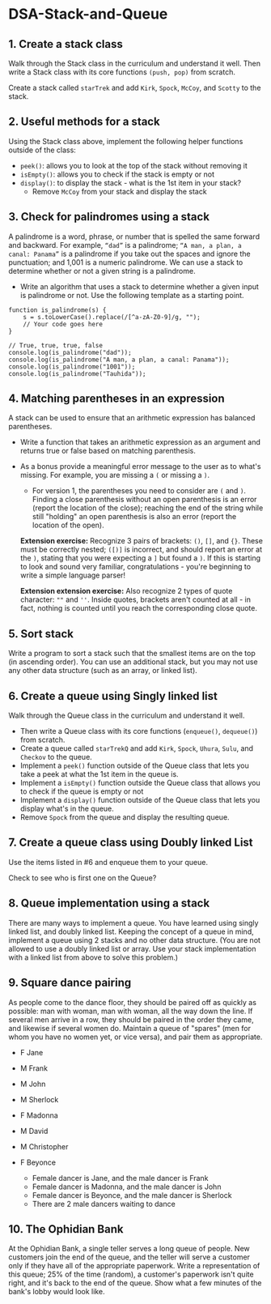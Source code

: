 # DSA-Stack-and-Queue

## 1. Create a stack class

Walk through the Stack class in the curriculum and understand it well. Then write a Stack class with its core functions `(push, pop)` from scratch.

Create a stack called `starTrek` and add `Kirk`, `Spock`, `McCoy`, and `Scotty` to the stack.

## 2. Useful methods for a stack
Using the Stack class above, implement the following helper functions outside of the class:
- `peek()`: allows you to look at the top of the stack without removing it
- `isEmpty()`: allows you to check if the stack is empty or not
- `display()`: to display the stack - what is the 1st item in your stack?
    - Remove `McCoy` from your stack and display the stack
    
## 3. Check for palindromes using a stack

A palindrome is a word, phrase, or number that is spelled the same forward and backward. For example, `“dad”` is a palindrome; `“A man, a plan, a canal: Panama”` is a palindrome if you take out the spaces and ignore the punctuation; and 1,001 is a numeric palindrome. We can use a stack to determine whether or not a given string is a palindrome.

- Write an algorithm that uses a stack to determine whether a given input is palindrome or not. Use the following template as a starting point.

````
function is_palindrome(s) {
    s = s.toLowerCase().replace(/[^a-zA-Z0-9]/g, "");
    // Your code goes here
}

// True, true, true, false
console.log(is_palindrome("dad"));
console.log(is_palindrome("A man, a plan, a canal: Panama"));
console.log(is_palindrome("1001"));
console.log(is_palindrome("Tauhida"));
````

## 4. Matching parentheses in an expression
A stack can be used to ensure that an arithmetic expression has balanced parentheses. 
- Write a function that takes an arithmetic expression as an argument and returns true or false based on matching parenthesis. 
- As a bonus provide a meaningful error message to the user as to what's missing. For example, you are missing a `(` or missing a `)`.

    - For version 1, the parentheses you need to consider are `(` and `)`. Finding a close parenthesis without an open parenthesis is an error (report the location of the close); reaching the end of the string while still "holding" an open parenthesis is also an error (report the location of the open).

    <b>Extension exercise:</b> Recognize 3 pairs of brackets: `()`, `[]`, and `{}`. These must be correctly nested; `([)]` is incorrect, and should report an error at the `)`, stating that you were expecting a `]` but found a `)`. If this is starting to look and sound very familiar, congratulations - you're beginning to write a simple language parser!

    <b>Extension extension exercise:</b> Also recognize 2 types of quote character: `""` and `''`. Inside quotes, brackets aren't counted at all - in fact, nothing is counted until you reach the corresponding close quote.

## 5. Sort stack
Write a program to sort a stack such that the smallest items are on the top (in ascending order). You can use an additional stack, but you may not use any other data structure (such as an array, or linked list).

## 6. Create a queue using Singly linked list

Walk through the Queue class in the curriculum and understand it well.
- Then write a Queue class with its core functions (`enqueue()`, `dequeue()`) from scratch.
- Create a queue called `starTrekQ` and add `Kirk`, `Spock`, `Uhura`, `Sulu`, and `Checkov` to the queue.
- Implement a `peek()` function outside of the Queue class that lets you take a peek at what the 1st item in the queue is.
- Implement a `isEmpty()` function outside the Queue class that allows you to check if the queue is empty or not
- Implement a `display()` function outside of the Queue class that lets you display what's in the queue.
- Remove `Spock` from the queue and display the resulting queue.

## 7. Create a queue class using Doubly linked List
Use the items listed in #6 and enqueue them to your queue.

Check to see who is first one on the Queue?
## 8. Queue implementation using a stack
There are many ways to implement a queue. You have learned using singly linked list, and doubly linked list. Keeping the concept of a queue in mind, implement a queue using 2 stacks and no other data structure. (You are not allowed to use a doubly linked list or array. Use your stack implementation with a linked list from above to solve this problem.)

## 9. Square dance pairing
As people come to the dance floor, they should be paired off as quickly as possible: man with woman, man with woman, all the way down the line. If several men arrive in a row, they should be paired in the order they came, and likewise if several women do. Maintain a queue of "spares" (men for whom you have no women yet, or vice versa), and pair them as appropriate.

- F Jane
- M Frank
- M John
- M Sherlock
- F Madonna
- M David
- M Christopher
- F Beyonce

    - Female dancer is Jane, and the male dancer is Frank
    - Female dancer is Madonna, and the male dancer is John
    - Female dancer is Beyonce, and the male dancer is Sherlock
    - There are 2 male dancers waiting to dance
## 10. The Ophidian Bank
At the Ophidian Bank, a single teller serves a long queue of people. New customers join the end of the queue, and the teller will serve a customer only if they have all of the appropriate paperwork. Write a representation of this queue; 25% of the time (random), a customer's paperwork isn't quite right, and it's back to the end of the queue. Show what a few minutes of the bank's lobby would look like.

